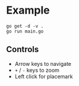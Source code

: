 # Example

```
go get -d -v .
go run main.go
```

## Controls

* Arrow keys to navigate
* `+` / `-` keys to zoom
* Left click for placemark

